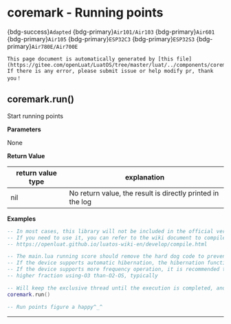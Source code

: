 # coremark - Running points

{bdg-success}`Adapted` {bdg-primary}`Air101/Air103` {bdg-primary}`Air601` {bdg-primary}`Air105` {bdg-primary}`ESP32C3` {bdg-primary}`ESP32S3` {bdg-primary}`Air780E/Air700E`

```{note}
This page document is automatically generated by [this file](https://gitee.com/openLuat/LuatOS/tree/master/luat/../components/coremark/luat_lib_coremark.c). If there is any error, please submit issue or help modify pr, thank you！
```


## coremark.run()



Start running points

**Parameters**

None

**Return Value**

|return value type | explanation|
|-|-|
|nil|No return value, the result is directly printed in the log|

**Examples**

```lua
-- In most cases, this library will not be included in the official version of the firmware.
-- If you need to use it, you can refer to the wiki document to compile it yourself or use cloud compilation.
-- https://openluat.github.io/luatos-wiki-en/develop/compile.html

-- The main.lua running score should remove the hard dog code to prevent restart.
-- If the device supports automatic hibernation, the hibernation function should be turned off.
-- If the device supports more frequency operation, it is recommended to set the highest frequency
-- higher fraction using-O3 than-O2-OS, typically

-- Will keep the exclusive thread until the execution is completed, and then output the result in the console.
coremark.run()

-- Run points figure a happy^_^


```

---

